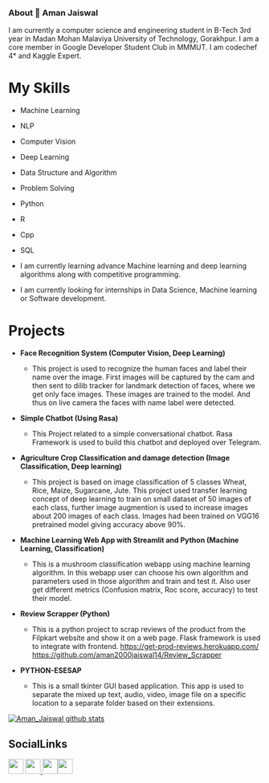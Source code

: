 ### About 👋 Aman Jaiswal
I am currently a computer science and engineering student in B-Tech 3rd year in Madan Mohan Malaviya University of Technology, Gorakhpur.
I am a core member in Google Developer Student Club in MMMUT. I am codechef 4* and Kaggle Expert.
 
 
 # My Skills
 -  Machine Learning
 -  NLP
 -  Computer Vision
 -  Deep Learning
 -  Data Structure and Algorithm
 -  Problem Solving
 -  Python
 -  R
 -  Cpp
 -  SQL

- I am currently learning advance Machine learning and deep learning algorithms along with competitive programming. 
- I am currently looking for internships in Data Science, Machine learning or Software development.



# Projects
- **Face Recognition System (Computer Vision, Deep Learning)**  
  - This project is used to recognize the human faces and label their name over the image. First images will be captured by the cam and then sent to dilib tracker for landmark detection of faces, where we get only face images. These images are trained to the model. And thus on live camera the faces with name label were detected.

- **Simple Chatbot (Using Rasa)**
  - This Project related to a simple conversational chatbot. Rasa Framework is used to build this chatbot and deployed over Telegram.

- **Agriculture Crop Classification and damage detection (Image Classification, Deep learning)**  
  - This project is based on image classification of 5 classes Wheat, Rice, Maize, Sugarcane, Jute. This project used 
transfer learning concept of deep learning to train on small dataset of 50 images of each class, further image augmention is used to increase images about 200 images of each class. Images had been trained on VGG16 pretrained model giving accuracy above 90%.

- **Machine Learning Web App with Streamlit and Python (Machine Learning, Classification)**
  - This is a mushroom classification webapp using machine learning algorithm. In this webapp user can choose his own algorithm and parameters used in those algorithm and train and test it. Also user get different metrics (Confusion matrix, Roc score, accuracy) to test their model.

- **Review Scrapper (Python)**
  - This is a python project to scrap reviews of the product from the Filpkart website and show it on a web page. Flask framework is used to integrate with frontend.
  https://get-prod-reviews.herokuapp.com/
  https://github.com/aman2000jaiswal14/Review_Scrapper
  

- **PYTHON-ESESAP**
  - This is a small tkinter GUI based application. This app is used to separate the mixed up text, audio, video, image file on a specific location to a separate folder based on their extensions. 





[![Aman_Jaiswal github stats](https://github-readme-stats.vercel.app/api?username=aman2000jaiswal14)](https://github.com/aman2000jaiswal14/github-readme-stats)



## SocialLinks
<a href="https://github.com/aman2000jaiswal14"><img src="https://github.com/favicon.ico" padding="35" width="30" height="30" ></a>    <a                href="https://www.instagram.com/aman_jaiswal_2000/"> <img src="https://image.flaticon.com/icons/svg/733/733614.svg" width="30" height="30"> <a   
  href="https://www.linkedin.com/in/aman-jaiswal-0513841a5/"><img src="https://www.flaticon.com/svg/static/icons/svg/174/174857.svg" width="30" height="30"></a><a href="https://www.kaggle.com/aman2000jaiswal"><img src="https://cdn3.iconfinder.com/data/icons/logos-and-brands-adobe/512/189_Kaggle-512.png" padding="35" width="30" height="30" >
 

<!--
**aman2000jaiswal14/aman2000jaiswal14** is a ✨ _special_ ✨ repository because its `README.md` (this file) appears on your GitHub profile.

Here are some ideas to get you started:

- 🔭 I’m currently working on ...
- 🌱 I’m currently learning ...
- 👯 I’m looking to collaborate on ...
- 🤔 I’m looking for help with ...
- 💬 Ask me about ...
- 📫 How to reach me: ...
- 😄 Pronouns: ...
- ⚡ Fun fact: ...
-->
